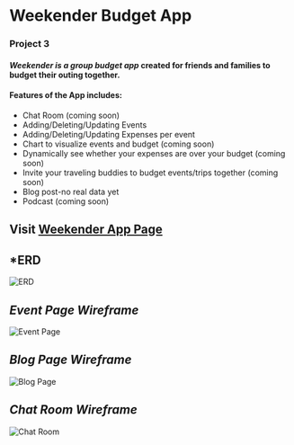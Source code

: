 # **Weekender Budget App**
### Project 3

#### _Weekender is a group budget app_ created for friends and families to budget their outing together. 

#### Features of the App includes:
* Chat Room (coming soon)
* Adding/Deleting/Updating Events
* Adding/Deleting/Updating Expenses per event
* Chart to visualize events and budget (coming soon)
* Dynamically see whether your expenses are over your budget (coming soon)
* Invite your traveling buddies to budget events/trips together (coming soon)
* Blog post-no real data yet
* Podcast (coming soon)

## Visit [Weekender App Page](https://group-budget-app.herokuapp.com/)


## *ERD
![ERD](https://i.imgur.com/WK6SIgxm.jpg)

## *Event Page Wireframe*                                 
![Event Page](https://i.imgur.com/Y4gl31Em.jpg)            

## *Blog Page Wireframe*
![Blog Page](https://i.imgur.com/vnRlhcum.jpg)

## *Chat Room Wireframe*
![Chat Room](https://i.imgur.com/X8Cf930m.jpg)
